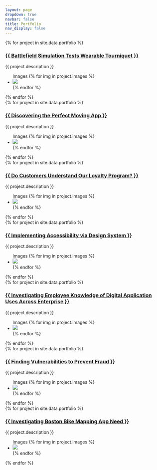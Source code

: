 ```yaml
---
layout: page
dropdown: true
navbar: false
title: Portfolio
nav_display: false
---
```

<article>
  {% for project in site.data.portfolio %}
    <h3>
      <a href="{{ project.url | relative_link }}">{{ Battlefield Simulation Tests Wearable Tourniquet }}</a>
    </h3>
    <p>
      {{ project.description }}  
    </p>
    <ul>Images
    {% for img in project.images %}
        <li><img src="{{img}}"/></li>
    {% endfor %}
    </ul>
  {% endfor %}
</article>
<article>
  {% for project in site.data.portfolio %}
    <h3>
      <a href="{{ project.url | relative_link }}">{{ Discovering the Perfect Moving App }}</a>
    </h3>
    <p>
      {{ project.description }}  
    </p>
    <ul>Images
    {% for img in project.images %}
        <li><img src="{{img}}"/></li>
    {% endfor %}
    </ul>
  {% endfor %}
</article>
<article>
  {% for project in site.data.portfolio %}
    <h3>
      <a href="{{ project.url | relative_link }}">{{ Do Customers Understand Our Loyalty Program? }}</a>
    </h3>
    <p>
      {{ project.description }}  
    </p>
    <ul>Images
    {% for img in project.images %}
        <li><img src="{{img}}"/></li>
    {% endfor %}
    </ul>
  {% endfor %}
</article>
<article>
  {% for project in site.data.portfolio %}
    <h3>
      <a href="{{ project.url | relative_link }}">{{ Implementing Accessibility via Design System }}</a>
    </h3>
    <p>
      {{ project.description }}  
    </p>
    <ul>Images
    {% for img in project.images %}
        <li><img src="{{img}}"/></li>
    {% endfor %}
    </ul>
  {% endfor %}
</article>
<article>
  {% for project in site.data.portfolio %}
    <h3>
      <a href="{{ project.url | relative_link }}">{{ Investigating Employee Knowledge of Digital Application Uses Across Enterprise }}</a>
    </h3>
    <p>
      {{ project.description }}  
    </p>
    <ul>Images
    {% for img in project.images %}
        <li><img src="{{img}}"/></li>
    {% endfor %}
    </ul>
  {% endfor %}
</article>
<article>
  {% for project in site.data.portfolio %}
    <h3>
      <a href="{{ project.url | relative_link }}">{{ Finding Vulnerabilities to Prevent Fraud }}</a>
    </h3>
    <p>
      {{ project.description }}  
    </p>
    <ul>Images
    {% for img in project.images %}
        <li><img src="{{img}}"/></li>
    {% endfor %}
    </ul>
  {% endfor %}
</article>
<article>
  {% for project in site.data.portfolio %}
    <h3>
      <a href="{{ project.url | relative_link }}">{{ Investigating Boston Bike Mapping App Need }}</a>
    </h3>
    <p>
      {{ project.description }}  
    </p>
    <ul>Images
    {% for img in project.images %}
        <li><img src="{{img}}"/></li>
    {% endfor %}
    </ul>
  {% endfor %}
</article>